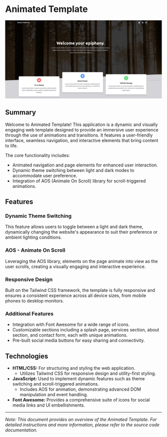 # Animated Template

![Project Image](/img/animated-template.png)

## Summary

Welcome to Animated Template! This application is a dynamic and visually engaging web template designed to provide an immersive user experience through the use of animations and transitions. It features a user-friendly interface, seamless navigation, and interactive elements that bring content to life.

The core functionality includes:

- Animated navigation and page elements for enhanced user interaction.
- Dynamic theme switching between light and dark modes to accommodate user preference.
- Integration of AOS (Animate On Scroll) library for scroll-triggered animations.

## Features

### Dynamic Theme Switching

This feature allows users to toggle between a light and dark theme, dynamically changing the website's appearance to suit their preference or ambient lighting conditions.

### AOS - Animate On Scroll

Leveraging the AOS library, elements on the page animate into view as the user scrolls, creating a visually engaging and interactive experience.

### Responsive Design

Built on the Tailwind CSS framework, the template is fully responsive and ensures a consistent experience across all device sizes, from mobile phones to desktop monitors.

### Additional Features

- Integration with Font Awesome for a wide range of icons.
- Customizable sections including a splash page, services section, about section, and contact form, each with unique animations.
- Pre-built social media buttons for easy sharing and connectivity.

## Technologies

- **HTML/CSS:** For structuring and styling the web application.
  - Utilizes Tailwind CSS for responsive design and utility-first styling.
- **JavaScript:** Used to implement dynamic features such as theme switching and scroll-triggered animations.
  - Includes AOS for animation, demonstrating advanced DOM manipulation and event handling.
- **Font Awesome:** Provides a comprehensive suite of icons for social media links and UI embellishments.

---

_Note: This document provides an overview of the Animated Template. For detailed instructions and more information, please refer to the source code documentation._
